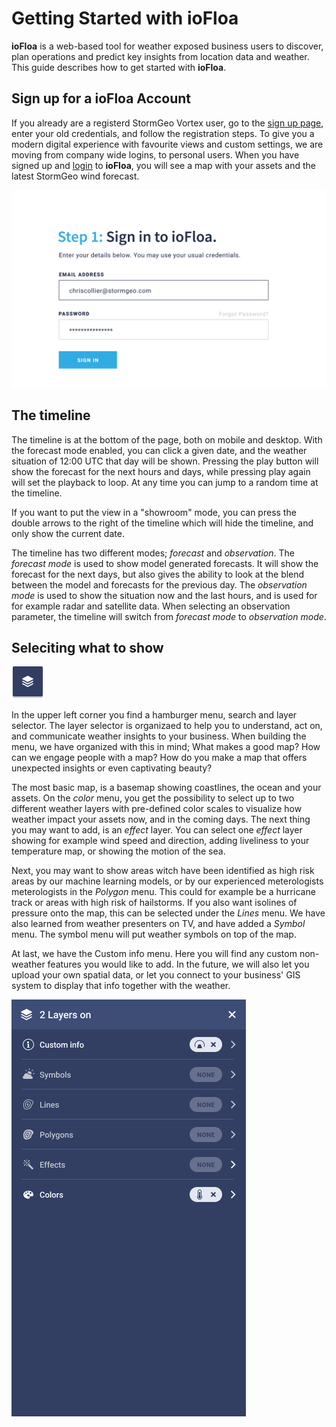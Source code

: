 # Getting Started with ioFloa

**ioFloa** is a web-based tool for weather exposed business users to discover, plan operations and predict key insights from location data and weather. This guide describes how to get started with **ioFloa**.

## Sign up for a ioFloa Account

If you already are a registerd StormGeo Vortex user, go to the [sign up page](https://floa.io/signup), enter your old credentials, and follow the registration steps. To give you a modern digital experience with favourite views and custom settings, we are moving from company wide logins, to personal users.  When you have signed up and [login](https://floa.io/login) to **ioFloa**, you will see a map with your assets and the latest StormGeo wind forecast.

<p>
    <img src="https://raw.githubusercontent.com/tmlunde/palettify/master/docs/images/signup.png" />
</p>

## The timeline
The timeline is at the bottom of the page, both on mobile and desktop. With the forecast mode enabled, you can click a given date, and the weather situation of 12:00 UTC that day will be shown. Pressing the play button will show the forecast for the next hours and days, while pressing play again will set the playback to loop. At any time you can jump to a random time at the timeline. 

If you want to put the view in a "showroom" mode, you can press the double arrows to the right of the timeline which will hide the timeline, and only show the current date. 

The timeline has two different modes; *forecast* and *observation*. The *forecast mode* is used to show model generated forecasts. It will show the forecast for the next days, but also gives the ability to look at the blend between the model and forecasts for the previous day. The *observation mode* is used to show the situation now and the last hours, and is used for for example radar and satellite data. When selecting an observation parameter, the timeline will switch from *forecast mode* to *observation mode*.

## Seleciting what to show

<p>
    <img src="https://raw.githubusercontent.com/tmlunde/palettify/master/docs/images/layer.png" />
</p>


In the upper left corner you find a hamburger menu, search and layer selector. The layer selector is organizaed to help you to understand, act on, and communicate weather insights to your business.  When building the menu, we have organized with this in mind; What makes a good map? How can we engage people with a map? How do you make a map that offers unexpected insights or even captivating beauty?

The most basic map, is a basemap showing coastlines, the ocean and your assets. On the *color* menu, you get the possibility to select up to two different weather layers with pre-defined color scales to visualize how weather impact your assets now, and in the coming days. The next thing you may want to add, is an *effect* layer. You can select one *effect* layer showing for example wind speed and direction, adding liveliness to your temperature map, or showing the motion of the sea. 

Next, you may want to show areas witch have been identified as high risk areas by our machine learning models, or by our experienced meterologists meterologists in the *Polygon* menu. This could for example be a hurricane track or areas with high risk of hailstorms. If you also want isolines of pressure onto the map, this can be selected under the *Lines* menu. We have also learned from weather presenters on TV, and have added a *Symbol* menu. The symbol menu will put weather symbols on top of the map. 

At last, we have the Custom info menu. Here you will find any custom non-weather features you would like to add. In the future, we will also let you upload your own spatial data, or let you connect to your business' GIS system to display that info together with the weather. 


<p>
    <img src="https://raw.githubusercontent.com/tmlunde/palettify/master/docs/images/menu.png" />
</p>
